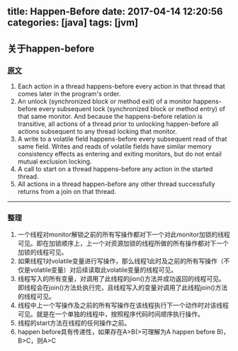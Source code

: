 title: Happen-Before
date: 2017-04-14 12:20:56
categories: [java]
tags: [jvm]
---

## 关于happen-before

### [原文]("https://docs.oracle.com/javase/8/docs/api/java/util/concurrent/package-summary.html#MemoryVisibility")
1. Each action in a thread happens-before every action in that thread that comes later in the program's order.   
2. An unlock (synchronized block or method exit) of a monitor happens-before every subsequent lock (synchronized block or method entry) of that same monitor. And because the happens-before relation is transitive, all actions of a thread prior to unlocking happen-before all actions subsequent to any thread locking that monitor.
3. A write to a volatile field happens-before every subsequent read of that same field. Writes and reads of volatile fields have similar memory consistency effects as entering and exiting monitors, but do not entail mutual exclusion locking.
4. A call to start on a thread happens-before any action in the started thread.
5. All actions in a thread happen-before any other thread successfully returns from a join on that thread. 

____
### 整理
1. 一个线程对monitor解锁之前的所有写操作都对下一个对此monitor加锁的线程可见。即在加锁顺序上，上一个对资源加锁的线程所做的所有操作都对下一个加锁的线程可见。
2. 如果线程1对volatile变量进行写操作，那么线程1此时及之前的所有写操作（不仅是volatile变量）对后续读取此volatile变量的线程可见。
3. 线程写入的所有变量，对调用了此线程的jion()方法并成功返回的线程可见。即线程会在join()方法处执行完，且线程写入的变量对调用了此线程join()方法的线程可见。
4. 线程中上一个写操作及之前的所有写操作在该线程执行下一个动作时对该线程可见。就是在一个单独的线程中，按照程序代码时间顺序执行操作。
5. 线程的start方法在线程的任何操作之前。
6. happen before具有传递性，如果存在A>B(>可理解为A happen before B)，B>C，则A>C

